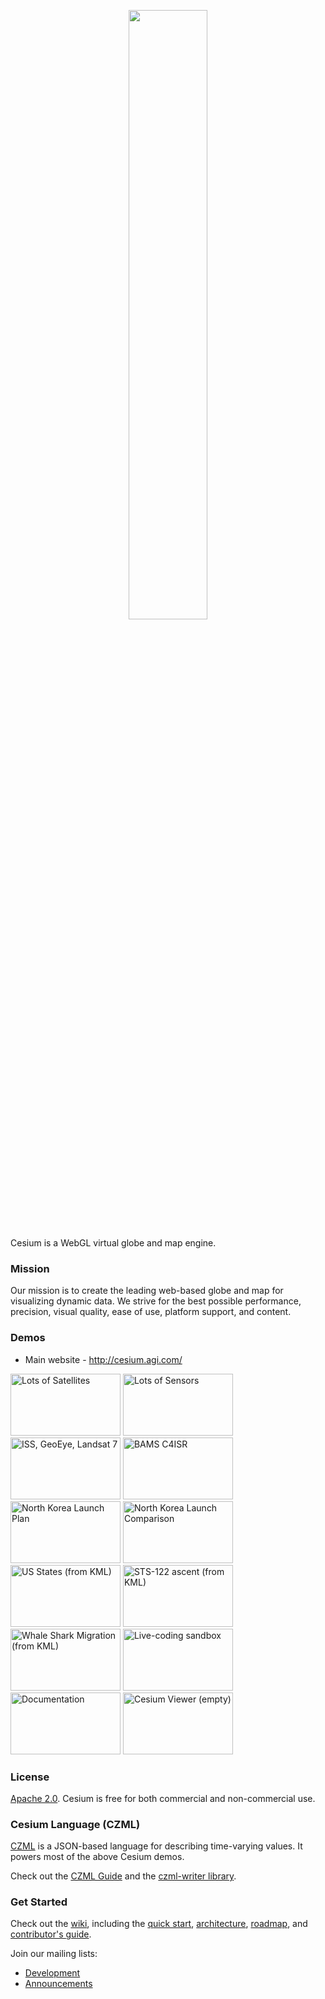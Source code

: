 <p align="center">
<img src="https://github.com/AnalyticalGraphicsInc/cesium/wiki/logos/Cesium_Logo_Color.jpg" width="50%" />
</p>

Cesium is a WebGL virtual globe and map engine.

### Mission ###

Our mission is to create the leading web-based globe and map for visualizing dynamic data.  We strive for the best possible performance, precision, visual quality, ease of use, platform support, and content.

### Demos ###

* Main website - http://cesium.agi.com/

<a href="http://cesium.agi.com/LotsOfSatellites/" title="Lots of Satellites"><img src="http://cesium.agi.com/t-LotsOfSatellites.jpg" width="176" height="99" alt="Lots of Satellites"></a>
<a href="http://cesium.agi.com/CesiumViewer/index.html?source=gallery/LotsOfSensors.czm&play=1&loop=1" title="Lots of Sensors"><img src="http://cesium.agi.com/t-LotsOfSensors.jpg" width="176" height="99" alt="Lots of Sensors"></a>
<a href="http://cesium.agi.com/CesiumViewer/index.html?source=gallery/simple.czm&play=1&loop=1" title="ISS, GeoEye, Landsat 7"><img src="http://cesium.agi.com/t-ISSAndGeoEye.jpg" width="176" height="99" alt="ISS, GeoEye, Landsat 7"></a>
<a href="http://cesium.agi.com/CesiumViewer/index.html?source=gallery/BAMS_C4ISR.czm&play=1&loop=1&timeline=1" title="BAMS C4ISR"><img src="http://cesium.agi.com/t-BAMSC4ISR.jpg" width="176" height="99" alt="BAMS C4ISR"></a>
<a href="http://cesium.agi.com/CesiumViewer/index.html?source=gallery/NorthKoreaLaunch.czm&timeline=1&loop=1&play=1" title="North Korea Launch Plan"><img src="http://cesium.agi.com/t-NorthKoreaLaunch.jpg" width="176" height="99" alt="North Korea Launch Plan"></a>
<a href="http://cesium.agi.com/CesiumViewer/index.html?source=gallery/NorthKoreaLaunchCompare.czm&timeline=1&loop=1&play=1" title="North Korea Launch Comparison"><img src="http://cesium.agi.com/t-NorthKoreaCompare.jpg" width="176" height="99" alt="North Korea Launch Comparison"></a>
<a href="http://cesium.agi.com/CesiumViewer/index.html?source=gallery/us_states.czm&play=1&timeline=1" title="US States (from KML)"><img src="http://cesium.agi.com/t-USStates.jpg" width="176" height="99" alt="US States (from KML)"></a>
<a href="http://cesium.agi.com/CesiumViewer/index.html?source=gallery/STS-122-STS-122Ascent.czm" title="STS-122 ascent (from KML)"><img src="http://cesium.agi.com/t-STS122.jpg" width="176" height="99" alt="STS-122 ascent (from KML)"></a>
<a href="http://cesium.agi.com/CesiumViewer/index.html?source=gallery/whale_shark.czm" title="Whale Shark Migration (from KML)"><img src="http://cesium.agi.com/t-WhaleShark.jpg" width="176" height="99" alt="Whale Shark Migration (from KML)"></a>
<a href="http://cesium.agi.com/Sandbox/Examples/Sandbox/" title="Live-coding sandbox"><img src="http://cesium.agi.com/t-Sandbox.jpg" width="176" height="99" alt="Live-coding sandbox"></a>
<a href="http://cesium.agi.com/Documentation/" title="Documentation"><img src="http://cesium.agi.com/t-CesiumDoc.jpg" width="176" height="99" alt="Documentation"></a>
<a href="http://cesium.agi.com/CesiumViewer/" title="Cesium Viewer (empty)"><img src="http://cesium.agi.com/t-CesiumViewer.jpg" width="176" height="99" alt="Cesium Viewer (empty)"></a>

### License ###

[Apache 2.0](http://www.apache.org/licenses/LICENSE-2.0.html).  Cesium is free for both commercial and non-commercial use.

### Cesium Language (CZML) ###

[CZML](http://cesium.agi.com/czml.html) is a JSON-based language for describing time-varying values.  It powers most of the above Cesium demos.

Check out the [CZML Guide](https://github.com/AnalyticalGraphicsInc/cesium/wiki/Cesium-Language-%28CZML%29-Guide) and the [czml-writer library](https://github.com/AnalyticalGraphicsInc/czml-writer).

### Get Started ###

Check out the [wiki](https://github.com/AnalyticalGraphicsInc/cesium/wiki), including the [quick start](https://github.com/AnalyticalGraphicsInc/cesium/wiki/Quick-Start), [architecture](https://github.com/AnalyticalGraphicsInc/cesium/wiki/Architecture), [roadmap](https://github.com/AnalyticalGraphicsInc/cesium/wiki/Roadmap), and [contributor's guide](https://github.com/AnalyticalGraphicsInc/cesium/wiki/Contributor's-Guide).


Join our mailing lists:
* [Development](https://groups.google.com/d/forum/cesium-dev)
* [Announcements](https://groups.google.com/d/forum/cesium-announce)

